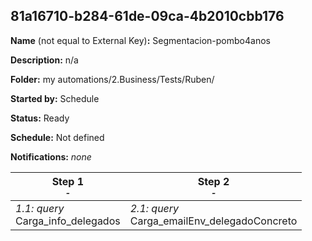 ## 81a16710-b284-61de-09ca-4b2010cbb176

**Name** (not equal to External Key)**:** Segmentacion-pombo4anos

**Description:** n/a

**Folder:** my automations/2.Business/Tests/Ruben/

**Started by:** Schedule

**Status:** Ready

**Schedule:** Not defined

**Notifications:** _none_


| Step 1<br>_<small>-</small>_ | Step 2<br>_<small>-</small>_ |
| --- | --- |
| _1.1: query_<br>Carga_info_delegados | _2.1: query_<br>Carga_emailEnv_delegadoConcreto |
